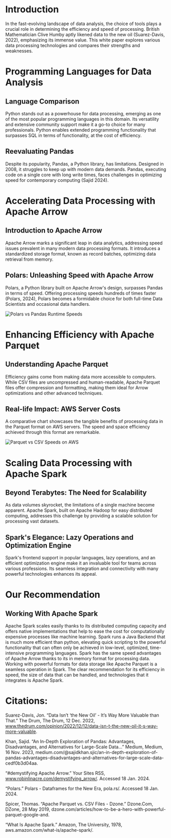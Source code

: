 # Introduction

In the fast-evolving landscape of data analysis, the choice of tools plays a
crucial role in determining the efficiency and speed of processing. British
Mathematician Clive Humby aptly likened data to the new oil (Suarez-Davis,
2022), emphasizing its immense value. This white paper explores various data
processing technologies and compares their strengths and weaknesses.

# Programming Languages for Data Analysis

## Language Comparison

Python stands out as a powerhouse for data processing, emerging as one of the
most popular programming languages in this domain. Its versatility and extensive
community support make it a go-to choice for many professionals. Python enables
extended programming functionality that surpasses SQL in terms of functionality,
at the cost of efficiency.

## Reevaluating Pandas

Despite its popularity, Pandas, a Python library, has limitations. Designed in
2008, it struggles to keep up with modern data demands. Pandas, executing code
on a single core with long write times, faces challenges in optimizing speed for
contemporary computing (Sajid 2024).

# Accelerating Data Processing with Apache Arrow

## Introduction to Apache Arrow

Apache Arrow marks a significant leap in data analytics, addressing speed issues
prevalent in many modern data processing formats. It introduces a standardized
storage format, known as record batches, optimizing data retrieval from memory.

## Polars: Unleashing Speed with Apache Arrow

Polars, a Python library built on Apache Arrow's design, surpasses Pandas in
terms of speed. Offering processing speeds hundreds of times faster (Polars,
2024), Polars becomes a formidable choice for both full-time Data Scientists and
occasional data handlers.

![Polars vs Pandas Runtime Speeds](https://pola.rs/_astro/perf-illustration.842c8328_2dRYyE.svg)

# Enhancing Efficiency with Apache Parquet

## Understanding Apache Parquet

Efficiency gains come from making data more accessible to computers. While CSV
files are uncompressed and human-readable, Apache Parquet files offer
compression and formatting, making them ideal for Arrow optimizations and other
advanced techniques.

## Real-life Impact: AWS Server Costs

A comparative chart showcases the tangible benefits of processing data in the
Parquet format on AWS servers. The speed and space efficiency achieved through
this format are remarkable.

![Parquet vs CSV Speeds on AWS](https://cdn-images-1.medium.com/max/750/1*Tmw-dLB3m74Uv-cCCTph2Q.png)

# Scaling Data Processing with Apache Spark

## Beyond Terabytes: The Need for Scalability

As data volumes skyrocket, the limitations of a single machine become apparent.
Apache Spark, built on Apache Hadoop for easy distributed computing, addresses
this challenge by providing a scalable solution for processing vast datasets.

## Spark's Elegance: Lazy Operations and Optimization Engine

Spark's frontend support in popular languages, lazy operations, and an efficient
optimization engine make it an invaluable tool for teams across various
professions. Its seamless integration and connectivity with many powerful
technologies enhances its appeal.

# Our Recommendation

## Working With Apache Spark

Apache Spark scales easily thanks to its distributed computing capacity and
offers native implementations that help to ease the cost for computationally
expensive processes like machine learning. Spark runs a Java Backend that is
much more efficient than python, elevating quick scripting to the powerful
functionality that can often only be achieved in low-level, optimized,
time-intensive programming languages. Spark has the same speed advantages of
Apache Arrow thanks to its in memory format for processing data. Working with
powerful formats for data storage like Apache Parquet is a seamless operation in
Spark. The clear recommendation for its efficiency in speed, the size of data
that can be handled, and technologies that it integrates is Apache Spark.

# Citations:

Suarez-Davis, Jon. “Data Isn’t ‘the New Oil’ - It’s Way More Valuable than
That.” The Drum, The Drum, 12 Dec. 2022,
www.thedrum.com/opinion/2022/12/12/data-isn-t-the-new-oil-it-s-way-more-valuable.

Khan, Sajid. “An In-Depth Exploration of Pandas: Advantages, Disadvantages, and
Alternatives for Large-Scale Data...” Medium, Medium, 16 Nov. 2023,
medium.com/@sajidkhan.sjic/an-in-depth-exploration-of-pandas-advantages-disadvantages-and-alternatives-for-large-scale-data-cedf0b3d04aa.

“#demystifying Apache Arrow.” Your Sites RSS,
www.robinlinacre.com/demystifying_arrow/. Accessed 18 Jan. 2024.

“Polars.” Polars - Dataframes for the New Era, pola.rs/. Accessed 18 Jan. 2024.

Spicer, Thomas. “Apache Parquet vs. CSV Files - Dzone.” Dzone.Com, DZone, 28 May
2019, dzone.com/articles/how-to-be-a-hero-with-powerful-parquet-google-and.

“What Is Apache Spark.” Amazon, The University, 1978,
aws.amazon.com/what-is/apache-spark/.
